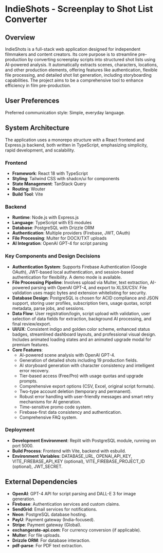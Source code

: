 # IndieShots - Screenplay to Shot List Converter

## Overview
IndieShots is a full-stack web application designed for independent filmmakers and content creators. Its core purpose is to streamline pre-production by converting screenplay scripts into structured shot lists using AI-powered analysis. It automatically extracts scenes, characters, locations, and other production elements, offering features like authentication, flexible file processing, and detailed shot list generation, including storyboarding capabilities. The project aims to be a comprehensive tool to enhance efficiency in film pre-production.

## User Preferences
Preferred communication style: Simple, everyday language.

## System Architecture
The application uses a monorepo structure with a React frontend and Express.js backend, both written in TypeScript, emphasizing simplicity, rapid development, and scalability.

### Frontend
*   **Framework**: React 18 with TypeScript
*   **Styling**: Tailwind CSS with shadcn/ui for components
*   **State Management**: TanStack Query
*   **Routing**: Wouter
*   **Build Tool**: Vite

### Backend
*   **Runtime**: Node.js with Express.js
*   **Language**: TypeScript with ES modules
*   **Database**: PostgreSQL with Drizzle ORM
*   **Authentication**: Multiple providers (Firebase, JWT, OAuth)
*   **File Processing**: Multer for DOCX/TXT uploads
*   **AI Integration**: OpenAI GPT-4 for script parsing

### Key Components and Design Decisions
*   **Authentication System**: Supports Firebase Authentication (Google OAuth), JWT-based local authentication, and session-based authentication for flexibility. A demo mode is available.
*   **File Processing Pipeline**: Involves upload via Multer, text extraction, AI-powered parsing with OpenAI GPT-4, and export to XLSX/CSV. File validation uses magic bytes and extension whitelisting for security.
*   **Database Design**: PostgreSQL is chosen for ACID compliance and JSON support, storing user profiles, subscription tiers, usage quotas, script metadata, parse jobs, and sessions.
*   **Data Flow**: User registration/login, script upload with validation, user selection of data fields for extraction, background AI processing, and final review/export.
*   **UI/UX**: Consistent indigo and golden color scheme, enhanced status badges, streamlined dashboard layouts, and professional visual design. Includes animated loading states and an animated upgrade modal for premium features.
*   **Core Features**:
    *   AI-powered scene analysis with OpenAI GPT-4.
    *   Generation of detailed shots including 19 production fields.
    *   AI storyboard generation with character consistency and intelligent error recovery.
    *   Tier-based access (Free/Pro) with usage quotas and upgrade prompts.
    *   Comprehensive export options (CSV, Excel, original script formats).
    *   Two-type account deletion (temporary and permanent).
    *   Robust error handling with user-friendly messages and smart retry mechanisms for AI generation.
    *   Time-sensitive promo code system.
    *   Firebase-first data consistency and authentication.
    *   Comprehensive FAQ system.

### Deployment
*   **Development Environment**: Replit with PostgreSQL module, running on port 5000.
*   **Build Process**: Frontend with Vite, backend with esbuild.
*   **Environment Variables**: DATABASE_URL, OPENAI_API_KEY, VITE_FIREBASE_API_KEY (optional), VITE_FIREBASE_PROJECT_ID (optional), JWT_SECRET.

## External Dependencies
*   **OpenAI**: GPT-4 API for script parsing and DALL-E 3 for image generation.
*   **Firebase**: Authentication services and custom claims.
*   **SendGrid**: Email services for notifications.
*   **Neon**: PostgreSQL database hosting.
*   **PayU**: Payment gateway (India-focused).
*   **Stripe**: Payment gateway (Global).
*   **exchangerate-api.com**: For currency conversion (if applicable).
*   **Multer**: For file uploads.
*   **Drizzle ORM**: For database interaction.
*   **pdf-parse**: For PDF text extraction.